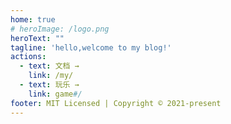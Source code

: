 ```yaml
---
home: true
# heroImage: /logo.png
heroText: ""
tagline: 'hello,welcome to my blog!'
actions:
  - text: 文档 →
    link: /my/
  - text: 玩乐 →
    link: game#/
footer: MIT Licensed | Copyright © 2021-present
---
```

